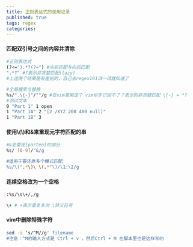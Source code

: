 ```yaml
---
title: 正则表达式的使用记录
published: true
tags: regex
categories: 
---
```


#### 匹配双引号之间的内容并清除

```bash
#正则表达式
(?<=").*?(?=") #向前匹配与向后匹配
".*?" #?表示非贪婪匹配(lazy)
#上述两个结果是有差别的，自己去regex101试一试就知道了

#全局搜索与替换
%s/".\{-}"/""/g #在vim里用这个 vim似乎识别不了？表示的非贪婪匹配 \{-} = *? 
#测试文本
0 "Part 1" 1 open
1 "Part 1A" 2 "[2 /XYZ 200 400 null]"
1 "Part 1B" 3
```

#### 使用\\(\\)和&来重现元字符匹配的串

```bash
#&会重现[parten]的部分
%s/ [0-9]/"&/g  

#适用于要还原多个模式匹配
%s/\(".*\)\ \(.*"\)/\1:\2/g 
```

#### 连续空格改为一个空格

```bash
:%s/\s\+/,/g

\+ # +表示重复多次 \转义符号
```

#### vim中删除特殊字符

```bash
sed -i ‘s/^M//g' filename
#注意：^M的输入方式是 Ctrl + v ，然后Ctrl + M 在脚本里也是这样写的
```

